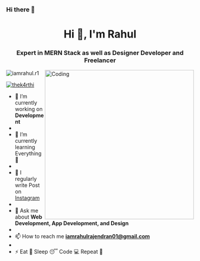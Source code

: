 ### Hi there 👋


<h1 align="center">Hi 👋, I'm Rahul</h1>
<h3 align="center">Expert in MERN Stack as well as Designer Developer and Freelancer</h3>

<img align="right" alt="Coding" width="400" src="https://camo.githubusercontent.com/19db51af5f90f1b152bc0b9078f5fe97053955be5074f03f17019c70345bdcdb/68747470733a2f2f6d69726f2e6d656469756d2e636f6d2f6d61782f313336302f302a37513379765349765f7430696f4a2d5a2e676966">

<p align="left"> <img src="https://www.instagram.com/iamrahul.r1/" alt="iamrahul.r1" /> </p>

<p align="left"> <a href="https://twitter.com/rahulriyaz_" target="blank"><img src="https://img.shields.io/twitter/follow/thek4rthi?logo=twitter&style=for-the-badge" alt="thek4rthi" /></a> </p>

- 🔭 I’m currently working on **Development**
- 
- 🌱 I’m currently learning Everything 🤣
- 
- 📝 I regularly write Post on [Instagram](https://www.instagram.com/iamrahul.r1/)
- 
- 💬 Ask me about **Web Development, App Development, and Design**
- 
- 📫 How to reach me **iamrahulrajendran01@gmail.com**
- 
- ⚡ Eat 🍔 Sleep 😴 Code 💻 Repeat 🔁
  
